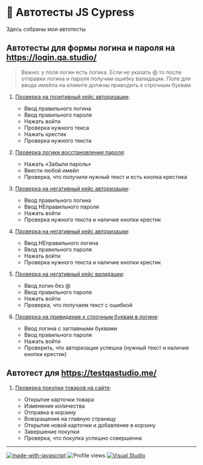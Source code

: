 # 🐯 Автотесты JS Cypress

Здесь собраны мои автотесты

## Автотесты для формы логина и пароля на https://login.qa.studio/
> Важно: у поля логин есть логика. Если не указать @ то после отправки логина и пароля получим ошибку валидации. Поле для ввода имейла на клиенте должны приводить к строчным буквам

1. [Проверка на позитивный кейс авторизации]():

    -  Ввод правильного логина
    -  Ввод правильного пароля
    -  Нажать войти
    -  Проверка нужного текса
    -  Нажать крестик
    -  Проверка нужного текста


2. [Проверка логики восстановления пароля]():

    - Нажать «Забыли пароль»
    - Ввести любой имейл
    - Проверка, что получили нужный текст и есть кнопка крестика

3. [Проверка на негативный кейс авторизации]():

    - Ввод правильного логина
    - Ввод НЕправильного пароля
    - Нажать войти
    - Проверка нужного текста и наличие кнопки крестик

4. [Проверка на негативный кейс авторизации]():

    - Ввод НЕправильного логина
    - Ввод правильного пароля
    - Нажать войти
    - Проверка нужного текста и наличие кнопки крестик

5. [Проверка на негативный кейс валидации]():

    - Ввод логин без @
    - Ввод правильного пароля
    - Нажать войти
    - Проверка, что получаем текст с ошибкой

6. [Проверка на привидение к строчным буквам в логине]():

    - Ввод логина с заглавными буквами
    - Ввод правильного пароля
    - Нажать войти
    - Проверить, что авторизация успешна (нужный текст и наличие кнопки крестик)

## Автотест для https://testqastudio.me/

1. [Проверка покупки товаров на сайте]():

    - Открытие карточки товара
    - Изменение количества
    - Отправка в корзину
    - Вовзращение на главную страницу
    - Открытие новой карточки и добавление в корзину
    - Завершение покупки
    - Проверка, что покупка успешно совершенна

____

[![made-with-javascript](https://img.shields.io/badge/Made%20with-JavaScript-1f425f.svg)](https://www.javascript.com)
![Profile views](https://gpvc.arturio.dev/tacitcoast)
[![Visual Studio](https://badgen.net/badge/icon/visualstudio?icon=visualstudio&label)](https://visualstudio.microsoft.com)

